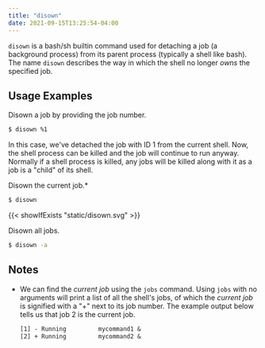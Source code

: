 ```yaml
---
title: "disown"
date: 2021-09-15T13:25:54-04:00
---
```


`disown` is a bash/sh builtin command used for detaching a job (a background
process) from its parent process (typically a shell like bash). The name
`disown` describes the way in which the shell no longer _owns_ the specified
job.

## Usage Examples

Disown a job by providing the job number.

```bash
$ disown %1
```

In this case, we've detached the job with ID 1 from the current shell. Now, the
shell process can be killed and the job will continue to run anyway. Normally if
a shell process is killed, any jobs will be killed along with it as a job is a
"child" of its shell.

Disown the current job.\*

```bash
$ disown
```

{{< showIfExists "static/disown.svg" >}}

Disown all jobs.

```bash
$ disown -a
```

## Notes

- We can find the _current job_ using the `jobs` command. Using `jobs` with no
  arguments will print a list of all the shell's jobs, of which the _current
  job_ is signified with a "+" next to its job number. The example output below
  tells us that job 2 is the current job.

  ```txt
  [1] - Running         mycommand1 &
  [2] + Running         mycommand2 &
  ```
